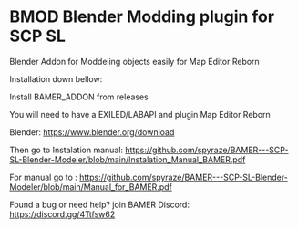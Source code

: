 # BMOD Blender Modding plugin for SCP SL
Blender Addon for Moddeling objects easily for Map Editor Reborn


Installation down bellow:

Install BAMER_ADDON from releases

You will need to have a EXILED/LABAPI and plugin Map Editor Reborn

Blender:
      https://www.blender.org/download

      
Then go to Instalation manual:
https://github.com/spyraze/BAMER---SCP-SL-Blender-Modeler/blob/main/Instalation_Manual_BAMER.pdf


For manual go to :
https://github.com/spyraze/BAMER---SCP-SL-Blender-Modeler/blob/main/Manual_for_BAMER.pdf




Found a bug or need help? join BAMER Discord:
https://discord.gg/4Ttfsw62


